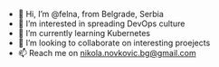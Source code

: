 - 👋 Hi, I’m @felna, from Belgrade, Serbia
- 👀 I’m interested in spreading DevOps culture
- 🌱 I’m currently learning Kubernetes
- 💞️ I’m looking to collaborate on interesting proejects
- 📫 Reach me on nikola.novkovic.bg@gmail.com

<!---
felna/felna is a ✨ special ✨ repository because its `README.md` (this file) appears on your GitHub profile.
You can click the Preview link to take a look at your changes.
--->
